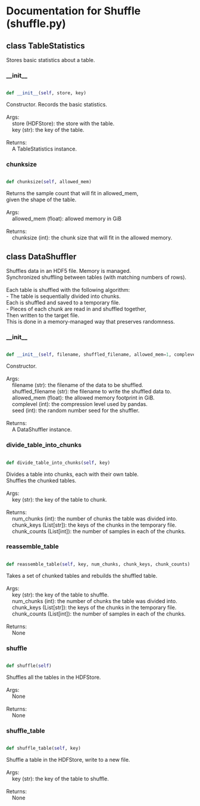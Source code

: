 # Documentation for Shuffle (shuffle.py)

## class TableStatistics
Stores basic statistics about a table.
### \_\_init\_\_
```py

def __init__(self, store, key)

```



Constructor.  Records the basic statistics.<br /><br />Args:<br />&nbsp;&nbsp;&nbsp;&nbsp;store (HDFStore): the store with the table.<br />&nbsp;&nbsp;&nbsp;&nbsp;key (str): the key of the table.<br /><br />Returns:<br />&nbsp;&nbsp;&nbsp;&nbsp;A TableStatistics instance.


### chunksize
```py

def chunksize(self, allowed_mem)

```



Returns the sample count that will fit in allowed_mem,<br />given the shape of the table.<br /><br />Args:<br />&nbsp;&nbsp;&nbsp;&nbsp;allowed_mem (float): allowed memory in GiB<br /><br />Returns:<br />&nbsp;&nbsp;&nbsp;&nbsp;chunksize (int): the chunk size that will fit in the allowed memory.




## class DataShuffler
Shuffles data in an HDF5 file.  Memory is managed.<br />Synchronized shuffling between tables (with matching numbers of rows).<br /><br />Each table is shuffled with the following algorithm:<br />    - The table is sequentially divided into chunks.<br />        Each is shuffled and saved to a temporary file.<br />    - Pieces of each chunk are read in and shuffled together,<br />        Then written to the target file.<br />        This is done in a memory-managed way that preserves randomness.
### \_\_init\_\_
```py

def __init__(self, filename, shuffled_filename, allowed_mem=1, complevel=5, seed=137)

```



Constructor.<br /><br />Args:<br />&nbsp;&nbsp;&nbsp;&nbsp;filename (str): the filename of the data to be shuffled.<br />&nbsp;&nbsp;&nbsp;&nbsp;shuffled_filename (str): the filename to write the shuffled data to.<br />&nbsp;&nbsp;&nbsp;&nbsp;allowed_mem (float): the allowed memory footprint in GiB.<br />&nbsp;&nbsp;&nbsp;&nbsp;complevel (int): the compression level used by pandas.<br />&nbsp;&nbsp;&nbsp;&nbsp;seed (int): the random number seed for the shuffler.<br /><br />Returns:<br />&nbsp;&nbsp;&nbsp;&nbsp;A DataShuffler instance.


### divide\_table\_into\_chunks
```py

def divide_table_into_chunks(self, key)

```



Divides a table into chunks, each with their own table.<br />Shuffles the chunked tables.<br /><br />Args:<br />&nbsp;&nbsp;&nbsp;&nbsp;key (str): the key of the table to chunk.<br /><br />Returns:<br />&nbsp;&nbsp;&nbsp;&nbsp;num_chunks (int): the number of chunks the table was divided into.<br />&nbsp;&nbsp;&nbsp;&nbsp;chunk_keys (List[str]): the keys of the chunks in the temporary file.<br />&nbsp;&nbsp;&nbsp;&nbsp;chunk_counts (List[int]): the number of samples in each of the chunks.


### reassemble\_table
```py

def reassemble_table(self, key, num_chunks, chunk_keys, chunk_counts)

```



Takes a set of chunked tables and rebuilds the shuffled table.<br /><br />Args:<br />&nbsp;&nbsp;&nbsp;&nbsp;key (str): the key of the table to shuffle.<br />&nbsp;&nbsp;&nbsp;&nbsp;num_chunks (int): the number of chunks the table was divided into.<br />&nbsp;&nbsp;&nbsp;&nbsp;chunk_keys (List[str]): the keys of the chunks in the temporary file.<br />&nbsp;&nbsp;&nbsp;&nbsp;chunk_counts (List[int]): the number of samples in each of the chunks.<br /><br />Returns:<br />&nbsp;&nbsp;&nbsp;&nbsp;None


### shuffle
```py

def shuffle(self)

```



Shuffles all the tables in the HDFStore.<br /><br />Args:<br />&nbsp;&nbsp;&nbsp;&nbsp;None<br /><br />Returns:<br />&nbsp;&nbsp;&nbsp;&nbsp;None


### shuffle\_table
```py

def shuffle_table(self, key)

```



Shuffle a table in the HDFStore, write to a new file.<br /><br />Args:<br />&nbsp;&nbsp;&nbsp;&nbsp;key (str): the key of the table to shuffle.<br /><br />Returns:<br />&nbsp;&nbsp;&nbsp;&nbsp;None



